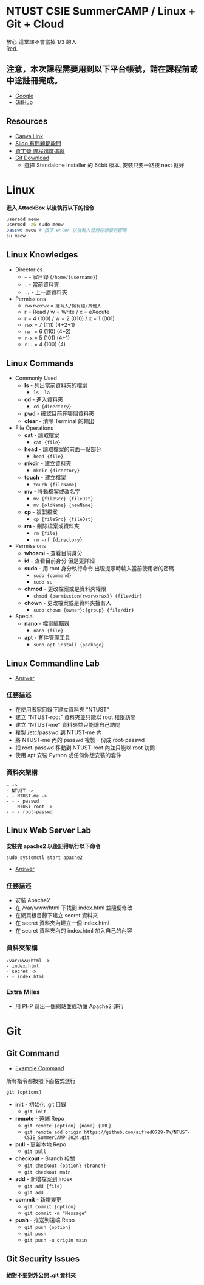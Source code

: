 # NTUST CSIE SummerCAMP / Linux + Git + Cloud

放心 這堂課不會當掉 1/3 的人<br>
Red.

## **注意，本次課程需要用到以下平台帳號，請在課程前或中途註冊完成。**

- [Google](https://support.google.com/accounts/answer/27441?hl=zh-Hant)
- [GitHub](https://github.com/signup?ref_cta=Sign+up&ref_loc=header+logged+out&ref_page=%2F&source=header-home)

## Resources

- [Canva Link](https://www.canva.com/design/DAGIAo9zk20/KtEzCBRLwyN9b-Xs1foggg/edit?utm_content=DAGIAo9zk20&utm_campaign=designshare&utm_medium=link2&utm_source=sharebutton)
- [Slido 有問題都能問](https://app.sli.do/event/6bM63teVPXFUxWQBV7Je6r)
- [資工營 課程進度追蹤](https://docs.google.com/spreadsheets/d/1YSkF8HAro4OvF_UlGPb95OWya3zgEPq4vOHYAPZ5uho/edit?usp=sharing)
- [Git Download](https://git-scm.com/download/win)
    - 選擇 Standalone Installer 的 64bit 版本, 安裝只要一路按 next 就好

# Linux

**進入 AttackBox 以後執行以下的指令**

```bash
useradd meow
usermod -aG sudo meow
passwd meow # 按下 enter 以後輸入任何你想要的密碼
su meow
```

## Linux Knowledges

- Directories
    - `~` - 家目錄 (`/home/{username}`)
    - `.` - 當前資料夾
    - `..` - 上一層資料夾
- Permissions
    - `rwxrwxrwx` = `擁有人/擁有組/其他人`
    - r = Read / w = Write / x = eXecute
    - r = 4 (100) / w = 2 (010) / x = 1 (001)
    - `rwx` = 7 (111) (4+2+1)
    - `rw-` = 6 (110) (4+2)
    - `r-x` = 5 (101) (4+1)
    - `r--` = 4 (100) (4)

## Linux Commands

- Commonly Used
    - **ls** - 列出當前資料夾的檔案
        - `ls -la`
    - **cd** - 進入資料夾
        - `cd {directory}`
    - **pwd** - 確認目前在哪個資料夾
    - **clear** - 清除 Terminal 的輸出
- File Operations
    - **cat** - 讀取檔案
        - `cat {file}`
    - **head** - 讀取檔案的前面一點部分
        - `head {file}`
    - **mkdir** - 建立資料夾
        - `mkdir {directory}`
    - **touch** - 建立檔案
        - `touch {fileName}`
    - **mv** - 移動檔案或改名字
        - `mv {fileSrc} {fileDst}`
        - `mv {oldName} {newName}`
    - **cp** - 複製檔案
        - `cp {fileSrc} {fileDst}`
    - **rm** - 刪除檔案或資料夾
        - `rm {file}`
        - `rm -rf {directory}`
- Permissions
    - **whoami** - 查看目前身分
    - **id** - 查看目前身分 但是更詳細
    - **sudo** - 用 root 身分執行命令 出現提示時輸入當前使用者的密碼
        - `sudo {command}`
        - `sudo su`
    - **chmod** - 更改檔案或是資料夾權限
        - `chmod {permission(rwxrwxrwx)} {file/dir}`
    - **chown** - 更改檔案或是資料夾擁有人
        - `sudo chown {owner}:{group} {file/dir}`
- Special
    - **nano** - 檔案編輯器
        - `nano {file}`
    - **apt** - 套件管理工具
        - `sudo apt install {package}`

## Linux Commandline Lab

- [Answer](https://github.com/aifred0729-TW/NTUST-CSIE_SummerCAMP-2024/blob/main/Commandline_Lab.sh)

### 任務描述

- 在使用者家目錄下建立資料夾 "NTUST"
- 建立 "NTUST-root" 資料夾並只能以 root 權限訪問
- 建立 "NTUST-me" 資料夾並只能讓自己訪問
- 複製 /etc/passwd 到 NTUST-me 內
- 將 NTUST-me 內的 passwd 複製一份成 root-passwd
- 把 root-passwd 移動到 NTUST-root 內並只能以 root 訪問
- 使用 apt 安裝 Python 或任何你想安裝的套件

### 資料夾架構

```
~ ->
- NTUST ->
- - NTUST-me ->
- - - passwd
- - NTUST-root ->
- - - root-passwd
```

## Linux Web Server Lab

**安裝完 apache2 以後記得執行以下命令**
```
sudo systemctl start apache2
```

- [Answer](https://github.com/aifred0729-TW/NTUST-CSIE_SummerCAMP-2024/blob/main/WebServer_Lab.sh)

### 任務描述

- 安裝 Apache2
- 在 /var/www/html 下找到 index.html 並隨便修改
- 在網頁根目錄下建立 secret 資料夾
- 在 secret 資料夾內建立一個 index.html
- 在 secret 資料夾內的 index.html 加入自己的內容

### 資料夾架構

```
/var/www/html ->
- index.html
- secret ->
- - index.html
```

### Extra Miles

- 用 PHP 寫出一個網站並成功讓 Apache2 運行

# Git

## Git Command

- [Example Command](https://github.com/aifred0729-TW/NTUST-CSIE_SummerCAMP-2024/blob/main/GitCommand.bat)

所有指令都按照下面格式進行

```
git {options}
```

- **init** - 初始化 .git 目錄
    - `git init`
- **remote** - 遠端 Repo
    - `git remote {option} {name} {URL}`
    - `git remote add origin https://github.com/aifred0729-TW/NTUST-CSIE_SummerCAMP-2024.git`
- **pull** - 更新本地 Repo
    - `git pull`
- **checkout** - Branch 相關
    - `git checkout {option} {branch}`
    - `git checkout main`
- **add** - 新增檔案到 Index
    - `git add {file}`
    - `git add .`
- **commit** - 新增變更
    - `git commit {option}`
    - `git commit -m "Message"`
- **push** - 推送到遠端 Repo
    - `git push {option}`
    - `git push`
    - `git push -u origin main`

## Git Security Issues

#### **絕對不要對外公開 .git 資料夾**
